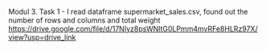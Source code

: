 Modul 3. Task 1 - I read dataframe supermarket_sales.csv, found out the number of rows and columns and total weight
https://drive.google.com/file/d/17NIyz8psWNltG0LPmm4mvRFe8HLRz97X/view?usp=drive_link
 
